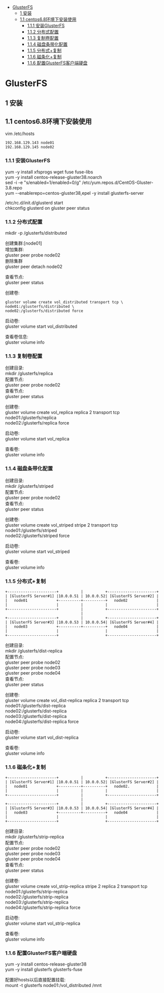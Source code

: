 <!-- TOC depthFrom:1 depthTo:6 withLinks:1 updateOnSave:1 orderedList:0 -->

- [GlusterFS](#glusterfs)
	- [1 安装](#1-安装)
	- [1.1 centos6.8环境下安装使用](#11-centos68环境下安装使用)
		- [1.1.1 安装GlusterFS](#111-安装glusterfs)
		- [1.1.2 分布式配置](#112-分布式配置)
		- [1.1.3 复制卷配置](#113-复制卷配置)
		- [1.1.4 磁盘条带化配置](#114-磁盘条带化配置)
		- [1.1.5 分布式+复制](#115-分布式复制)
		- [1.1.6 磁条化+复制](#116-磁条化复制)
		- [1.1.6 配置GlusterFS客户端硬盘](#116-配置glusterfs客户端硬盘)

<!-- /TOC -->

# GlusterFS
## 1 安装
## 1.1 centos6.8环境下安装使用
vim /etc/hosts  
```
192.168.129.143 node01
192.168.129.145 node02
```

### 1.1.1 安装GlusterFS  
yum -y install xfsprogs wget fuse fuse-libs  
yum -y install centos-release-gluster38.noarch  
sed -i -e "s/enabled=1/enabled=0/g" /etc/yum.repos.d/CentOS-Gluster-3.8.repo  
yum --enablerepo=centos-gluster38,epel -y install glusterfs-server  

/etc/rc.d/init.d/glusterd start    
chkconfig glusterd on
gluster peer status  

### 1.1.2 分布式配置
mkdir -p /glusterfs/distributed  

创建集群:[node01]  
增加集群:  
gluster peer probe node02  
删除集群    
gluster peer detach node02

查看节点:  
gluster peer status  

创建卷:  
```
gluster volume create vol_distributed transport tcp \
node01:/glusterfs/distributed \
node02:/glusterfs/distributed force
```

启动卷:  
gluster volume start vol_distributed   

查看卷信息:  
gluster volume info  

### 1.1.3 复制卷配置
创建目录:  
mkdir /glusterfs/replica  
配置节点:  
gluster peer probe node02  
查看节点:   
gluster peer status  

创建卷:  
gluster volume create vol_replica replica 2 transport tcp \
node01:/glusterfs/replica \
node02:/glusterfs/replica force  

启动卷:   
gluster volume start vol_replica  

查看卷:  
gluster volume info

### 1.1.4 磁盘条带化配置
创建目录:  
mkdir /glusterfs/striped  
配置节点:  
gluster peer probe node02  
查看节点:  
gluster peer status  

创建卷:  
gluster volume create vol_striped stripe 2 transport tcp \
node01:/glusterfs/striped \
node02:/glusterfs/striped force

启动卷:  
gluster volume start vol_striped  

查看卷:  
gluster volume info


### 1.1.5 分布式+复制
```
+----------------------+          |          +----------------------+
| [GlusterFS Server#1] |10.0.0.51 | 10.0.0.52| [GlusterFS Server#2] |
|   node01             +----------+----------+   node02             |
|                      |          |          |                      |
+----------------------+          |          +----------------------+
                                  |
+----------------------+          |          +----------------------+
| [GlusterFS Server#3] |10.0.0.53 | 10.0.0.54| [GlusterFS Server#4] |
|   node03             +----------+----------+   node04             |
|                      |                     |                      |
+----------------------+                     +----------------------+
```
创建目录:  
mkdir /glusterfs/dist-replica    
配置节点:  
gluster peer probe node02  
gluster peer probe node03   
gluster peer probe node04   
查看节点:  
gluster peer status  

创建卷:  
gluster volume create  vol_dist-replica replica 2 transport tcp \
node01:/glusterfs/dist-replica \
node02:/glusterfs/dist-replica \
node03:/glusterfs/dist-replica \
node04:/glusterfs/dist-replica force

启动卷:  
gluster volume start vol_dist-replica   

查看卷:  
gluster volume info

### 1.1.6 磁条化+复制
```
+----------------------+          |          +----------------------+
| [GlusterFS Server#1] |10.0.0.51 | 10.0.0.52| [GlusterFS Server#2] |
|   node01             +----------+----------+   node02.            |
|                      |          |          |                      |
+----------------------+          |          +----------------------+
                                  |
+----------------------+          |          +----------------------+
| [GlusterFS Server#3] |10.0.0.53 | 10.0.0.54| [GlusterFS Server#4] |
|   node03             +----------+----------+   node04             |
|                      |                     |                      |
+----------------------+                     +----------------------+
```
创建目录:  
mkdir /glusterfs/strip-replica   
配置节点:  
gluster peer probe node02    
gluster peer probe node03    
gluster peer probe node04    
查看节点:  
gluster peer status  

创建卷:  
gluster volume create vol_strip-replica stripe 2 replica 2 transport tcp \
node01:/glusterfs/strip-replica \
node02:/glusterfs/strip-replica \
node03:/glusterfs/strip-replica \
node04:/glusterfs/strip-replica force  

启动卷:  
gluster volume start vol_strip-replica    

查看卷:  
gluster volume info


### 1.1.6 配置GlusterFS客户端硬盘
yum -y install centos-release-gluster38  
yum -y install glusterfs glusterfs-fuse  

配置好hosts以后直接配置挂载:  
mount -t glusterfs node01:/vol_distributed /mnt   

